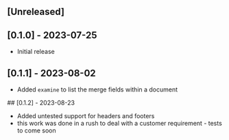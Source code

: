 
## [Unreleased]

## [0.1.0] - 2023-07-25

- Initial release

## [0.1.1] - 2023-08-02

- Added `examine` to list the merge fields within a document

## [0.1.2] - 2023-08-23

- Added untested support for headers and footers
- this work was done in a rush to deal with a customer requirement - tests to come soon